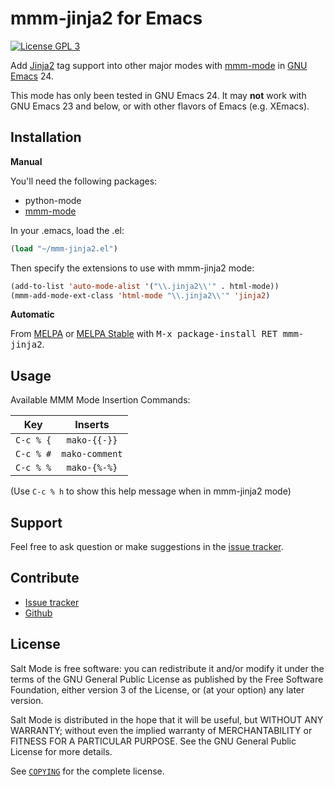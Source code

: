 mmm-jinja2 for Emacs
====================

[![License GPL 3][badge-license]][copying]

Add [Jinja2][] tag support into other major modes with [mmm-mode][] in [GNU Emacs][] 24.

This mode has only been tested in GNU Emacs 24. It may **not** work with GNU Emacs 23 and below,
or with other flavors of Emacs (e.g. XEmacs).

Installation
------------

**Manual**

You'll need the following packages:

* python-mode
* [mmm-mode][]

In your .emacs, load the .el:

```el
(load "~/mmm-jinja2.el")
```

Then specify the extensions to use with mmm-jinja2 mode:

```el
(add-to-list 'auto-mode-alist '("\\.jinja2\\'" . html-mode))
(mmm-add-mode-ext-class 'html-mode "\\.jinja2\\'" 'jinja2)
```

**Automatic**

From [MELPA][] or [MELPA Stable][] with <kbd>M-x package-install RET
mmm-jinja2</kbd>.

Usage
-----

Available MMM Mode Insertion Commands:

|   Key     |      Inserts     |
|-----------|:----------------:|
| `C-c % {` |   `mako-{{-}}`   |
| `C-c % #` |   `mako-comment` |
| `C-c % %` |   `mako-{%-%}`   |

(Use `C-c % h` to show this help message when in mmm-jinja2 mode)

Support
-------

Feel free to ask question or make suggestions in the [issue tracker][].

Contribute
----------

- [Issue tracker][]
- [Github][]

License
-------

Salt Mode is free software: you can redistribute it and/or modify it under the
terms of the GNU General Public License as published by the Free Software
Foundation, either version 3 of the License, or (at your option) any later
version.

Salt Mode is distributed in the hope that it will be useful, but WITHOUT ANY
WARRANTY; without even the implied warranty of MERCHANTABILITY or FITNESS FOR A
PARTICULAR PURPOSE.  See the GNU General Public License for more details.

See [`COPYING`][copying] for the complete license.

[badge-license]: https://img.shields.io/badge/license-GPL_3-green.svg
[COPYING]: https://github.com/beardedprojamz/salt-mode/blob/master/COPYING
[GNU Emacs]: https://www.gnu.org/software/emacs/
[MELPA]: http://melpa.milkbox.net/
[MELPA Stable]: http://melpa-stable.milkbox.net/
[Issue tracker]: https://github.com/beardedprojamz/salt-mode/issues
[Github]: https://github.com/beardedprojamz/mmm-jinja2
[Jinja2]: http://jinja.pocoo.org/
[mmm-mode]: https://github.com/purcell/mmm-mode
